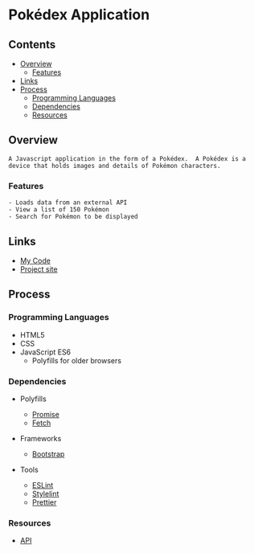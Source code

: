 # Pokédex Application

## Contents

- [Overview](#overview)
  - [Features](#features)
- [Links](#links)
- [Process](#process)
  - [Programming Languages](#programming-languages)
  - [Dependencies](#dependencies)
  - [Resources](#resources)

## Overview

    A Javascript application in the form of a Pokédex.  A Pokédex is a device that holds images and details of Pokémon characters.

### Features

    - Loads data from an external API
    - View a list of 150 Pokémon
    - Search for Pokémon to be displayed

## Links

- [My Code](https://github.com/MrMizzles/Pokedex-App)
- [Project site]('')

## Process

### Programming Languages

- HTML5
- CSS
- JavaScript ES6
  - Polyfills for older browsers

### Dependencies

- Polyfills

  - [Promise](https://raw.githubusercontent.com/taylorhakes/promise-polyfill/master/dist/polyfill.js)
  - [Fetch](https://github.com/github/fetch/blob/master/fetch.js)

- Frameworks

  - [Bootstrap](https://getbootstrap.com/)

- Tools

  - [ESLint](https://eslint.org/docs/latest/)
  - [Stylelint](https://gist.github.com/mydea/8a5c49b2a13320871ab29eb88a0e7d37)
  - [Prettier](https://github.com/prettier/prettier-vscode)

### Resources

- [API](https://pokeapi.co/api/v2/pokemon/?limit=150)
